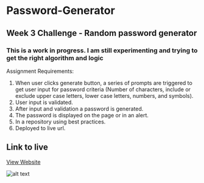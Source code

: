 # Password-Generator

## Week 3 Challenge - Random password generator

### This is a work in progress. I am still experimenting and trying to get the right algorithm and logic

Assignment Requirements:

1. When user clicks generate button, a series of prompts are triggered to get user input for password criteria (Number of characters, include or exclude upper case letters, lower case letters, numbers, and symbols).
2. User input is validated.
3. After input and validation a password is generated.
4. The password is displayed on the page or in an alert.
5. In a repository using best practices.
6. Deployed to live url.

## Link to live

[View Website](https://edwardmock.github.io/Password-Generator/ "View Website")

![alt text](https://i.imgur.com/e0sWX6w.png "Screenshot of Website")